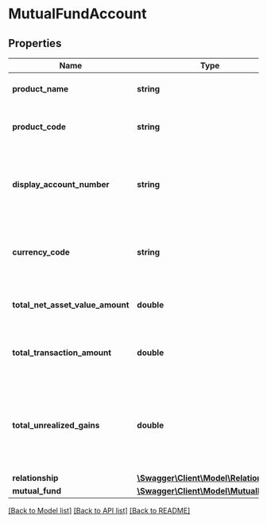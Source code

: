 # MutualFundAccount

## Properties
Name | Type | Description | Notes
------------ | ------------- | ------------- | -------------
**product_name** | **string** | The name of the product | [optional] 
**product_code** | **string** | A unique code that identifies the product | [optional] 
**display_account_number** | **string** | A masked account number that can be displayed to the customer | 
**currency_code** | **string** | The currency code of the account in ISO 4217 format | [optional] 
**total_net_asset_value_amount** | **double** | Total of net asset value of mutual funds | [optional] 
**total_transaction_amount** | **double** | Total transaction amount in local currency | [optional] 
**total_unrealized_gains** | **double** | Total unrealized gains amount, profitable position that has yet to be cashed in | [optional] 
**relationship** | [**\Swagger\Client\Model\Relationship**](Relationship.md) |  | [optional] 
**mutual_fund** | [**\Swagger\Client\Model\MutualFund[]**](MutualFund.md) |  | [optional] 

[[Back to Model list]](../../README.md#documentation-for-models) [[Back to API list]](../../README.md#documentation-for-api-endpoints) [[Back to README]](../../README.md)


